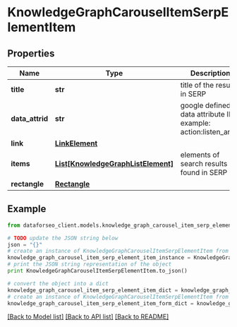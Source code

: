 # KnowledgeGraphCarouselItemSerpElementItem


## Properties

Name | Type | Description | Notes
------------ | ------------- | ------------- | -------------
**title** | **str** | title of the result in SERP | [optional] 
**data_attrid** | **str** | google defined data attribute ID example: action:listen_artist | [optional] 
**link** | [**LinkElement**](LinkElement.md) |  | [optional] 
**items** | [**List[KnowledgeGraphListElement]**](KnowledgeGraphListElement.md) | elements of search results found in SERP | [optional] 
**rectangle** | [**Rectangle**](Rectangle.md) |  | [optional] 

## Example

```python
from dataforseo_client.models.knowledge_graph_carousel_item_serp_element_item import KnowledgeGraphCarouselItemSerpElementItem

# TODO update the JSON string below
json = "{}"
# create an instance of KnowledgeGraphCarouselItemSerpElementItem from a JSON string
knowledge_graph_carousel_item_serp_element_item_instance = KnowledgeGraphCarouselItemSerpElementItem.from_json(json)
# print the JSON string representation of the object
print KnowledgeGraphCarouselItemSerpElementItem.to_json()

# convert the object into a dict
knowledge_graph_carousel_item_serp_element_item_dict = knowledge_graph_carousel_item_serp_element_item_instance.to_dict()
# create an instance of KnowledgeGraphCarouselItemSerpElementItem from a dict
knowledge_graph_carousel_item_serp_element_item_form_dict = knowledge_graph_carousel_item_serp_element_item.from_dict(knowledge_graph_carousel_item_serp_element_item_dict)
```
[[Back to Model list]](../README.md#documentation-for-models) [[Back to API list]](../README.md#documentation-for-api-endpoints) [[Back to README]](../README.md)


